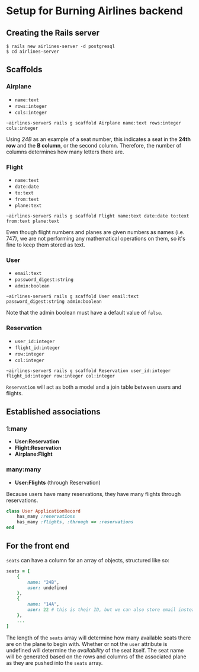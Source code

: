 # Setup for Burning Airlines backend
## Creating the Rails server
```shell
$ rails new airlines-server -d postgresql
$ cd airlines-server
```

## Scaffolds
### Airplane
* `name:text`
* `rows:integer`
* `cols:integer`
```shell
~airlines-server$ rails g scaffold Airplane name:text rows:integer cols:integer
```
Using *24B* as an example of a seat number, this indicates a seat in the **24th row** and the **B column**, or the second column. Therefore, the number of columns determines how many letters there are.
### Flight
* `name:text`
* `date:date`
* `to:text`
* `from:text`
* `plane:text`
```shell
~airlines-server$ rails g scaffold Flight name:text date:date to:text from:text plane:text
```
Even though flight numbers and planes are given numbers as names (i.e. 747), we are not performing any mathematical operations on them, so it's fine to keep them stored as text.

### User
* `email:text`
* `password_digest:string`
* `admin:boolean`
```shell
~airlines-server$ rails g scaffold User email:text password_digest:string admin:boolean
```
Note that the admin boolean must have a default value of `false`.
### Reservation
* `user_id:integer`
* `flight_id:integer`
* `row:integer`
* `col:integer`
```shell
~airlines-server$ rails g scaffold Reservation user_id:integer flight_id:integer row:integer col:integer
```
`Reservation` will act as both a model and a join table between users and flights.

## Established associations
### 1:many
* **User:Reservation**
* **Flight:Reservation**
* **Airplane:Flight**
### many:many
* **User:Flights** (through Reservation)

Because users have many reservations, they have many flights through reservations.
```rb
class User ApplicationRecord
    has_many :reservations
    has_many :flights, :through => :reservations
end
```

## For the front end
`seats` can have a column for an array of objects, structured like so:
```rb
seats = [
    {
        name: "24B",
        user: undefined
    },
    {
        name: "14A",
        user: 22 # this is their ID, but we can also store email instead
    },
    ...
]
```
The length of the `seats` array will determine how many available seats there are on the plane to begin with. Whether or not the `user` attribute is undefined will determine the *availability* of the seat itself. The seat name will be generated based on the rows and columns of the associated plane as they are pushed into the `seats` array.